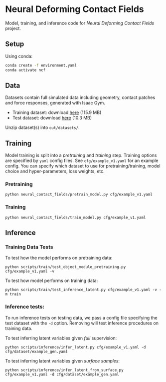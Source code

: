 # Neural Deforming Contact Fields

Model, training, and inference code for *Neural Deforming Contact Fields* project.

## Setup

Using conda:
```bash
conda create -f environment.yaml
conda activate ncf
```

## Data

Datasets contain full simulated data including geometry, contact patches and 
force responses, generated with Isaac Gym.

* Training dataset: download [here](https://drive.google.com/file/d/1m1dpCBkz0Qwjwus-FDfhDgqk-AvqhUhv/view?usp=sharing) (115.9 MB)
* Test dataset: download [here](https://drive.google.com/file/d/1RzXtE_fRF4_taVZzP2lA5_6XGHF4nM31/view?usp=share_link) (10.3 MB)

Unzip dataset(s) into `out/datasets/`.

## Training

Model training is split into a *pretraining* and *training* step. Training options are specified by
`yaml` config files. See `cfg/example_v1.yaml` for an example config. You can specify which
dataset to use for pretraining/training, model choice and hyper-parameters, loss weights, etc.

### Pretraining

```
python neural_contact_fields/pretrain_model.py cfg/example_v1.yaml
```

### Training

```
python neural_contact_fields/train_model.py cfg/example_v1.yaml
```

## Inference

### Training Data Tests

To test how the model performs on pretraining data:
```
python scripts/train/test_object_module_pretraining.py cfg/example_v1.yaml -v
```

To test how model performs on training data:
```
python scripts/train/test_inference_latent.py cfg/example_v1.yaml -v -m train
```

### Inference tests:

To run inference tests on testing data, we pass a config file specifying the test dataset with the `-d` option.
Removing will test inference procedures on training data.

To test inferring latent variables given *full* supervision:
```
python scripts/inference/infer_latent.py cfg/example_v1.yaml -d cfg/dataset/example_gen.yaml
```

To test inferring latent variables given *surface samples*:
```
python scripts/inference/infer_latent_from_surface.py cfg/example_v1.yaml -d cfg/dataset/example_gen.yaml
```